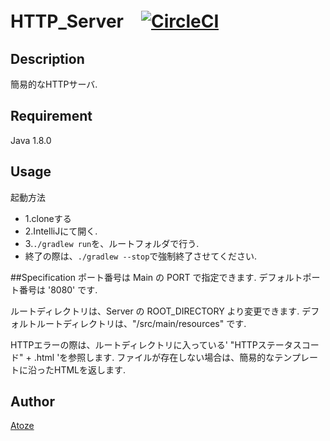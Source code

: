 # HTTP_Server　[![CircleCI](https://circleci.com/gh/Atoze/HTTP_Server.svg?style=svg)](https://circleci.com/gh/Atoze/HTTP_Server)

## Description
簡易的なHTTPサーバ.

## Requirement
Java 1.8.0

## Usage
起動方法　　
* 1.cloneする　　
* 2.IntelliJにて開く.　　
* 3.`./gradlew run`を、ルートフォルダで行う.　
* 終了の際は、`./gradlew --stop`で強制終了させてください.

##Specification
ポート番号は Main の PORT で指定できます.
デフォルトポート番号は '8080' です.

ルートディレクトリは、Server の ROOT_DIRECTORY より変更できます.
デフォルトルートディレクトリは、"/src/main/resources" です.

HTTPエラーの際は、ルートディレクトリに入っている' "HTTPステータスコード" + .html 'を参照します.
ファイルが存在しない場合は、簡易的なテンプレートに沿ったHTMLを返します.

## Author
[Atoze](https://github.com/Atoze)
